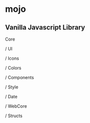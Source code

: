 # mojo
## Vanilla Javascript Library

Core

  / UI

  / Icons
  
  / Colors
  
  / Components
  
  / Style
  
  / Date
  
  / WebCore
  
  / Structs
